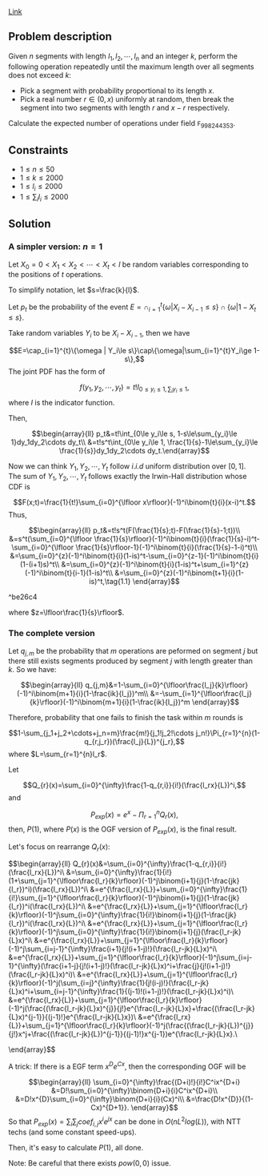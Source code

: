 [Link](https://codeforces.com/contest/1477/problem/F)

## Problem description
Given $n$ segments with length $l_1,l_2,\cdots,l_n$ and an integer $k$, perform the following operation repeatedly until the maximum length over all segments does not exceed $k$:

- Pick a segment with probability proportional to its length $x$.
- Pick a real number $r\in (0,x)$ uniformly at random, then break the segment into two segments with length $r$ and $x-r$ respectively.

Calculate the expected number of operations under field $\mathtt{F}_{998244353}$.

## Constraints
- $1\le n\le 50$
- $1\le k\le 2000$
- $1\le l_i\le 2000$
- $1\le\sum_{i}l_i\le 2000$

## Solution
### A simpler version: $n=1$
Let $X_0=0\lt X_1\lt X_2\lt\cdots\lt X_t\lt l$ be random variables corresponding to the positions of $t$ operations.

To simplify notation, let $s=\frac{k}{l}$. 

Let $p_t$ be the probability of the event $E=\cap_{i=1}^{t}\{\omega | X_i-X_{i-1}\le s\}\cap \{\omega | 1-X_t\le s\}$.

Take random variables $Y_i$ to be $X_i-X_{i-1}$, then we have

$$E=\cap_{i=1}^{t}\{\omega | Y_i\le s\}\cap\{\omega|\sum_{i=1}^{t}Y_i\ge 1-s\},$$
The joint PDF has the form of

$$f(y_1,y_2,\cdots,y_t)=t!I_{0\le y_i\le 1, \sum_iy_i\le 1},$$
where $I$ is the indicator function.

Then,

$$\begin{array}{ll}
p_t&=t!\int_{0\le y_i\le s, 1-s\le\sum_{y_i}\le 1}dy_1dy_2\cdots dy_t\\
&=t!s^t\int_{0\le y_i\le 1, \frac{1}{s}-1\le\sum_{y_i}\le \frac{1}{s}}dy_1dy_2\cdots dy_t.\end{array}$$

Now we can think $Y_1,Y_2,\cdots,Y_t$ follow $i.i.d$ uniform distribution over $[0,1]$. The sum of $Y_1,Y_2,\cdots,Y_t$ follows exactly the Irwin-Hall distribution whose CDF is 

$$F(x;t)=\frac{1}{t!}\sum_{i=0}^{\lfloor x\rfloor}(-1)^i\binom{t}{i}(x-i)^t.$$
Thus,

$$\begin{array}{ll}
p_t&=t!s^t(F(\frac{1}{s};t)-F(\frac{1}{s}-1;t))\\
&=s^t(\sum_{i=0}^{\lfloor \frac{1}{s}\rfloor}(-1)^i\binom{t}{i}(\frac{1}{s}-i)^t-\sum_{i=0}^{\lfloor \frac{1}{s}\rfloor-1}(-1)^i\binom{t}{i}(\frac{1}{s}-1-i)^t)\\
&=\sum_{i=0}^{z}(-1)^i\binom{t}{i}(1-is)^t-\sum_{i=0}^{z-1}(-1)^i\binom{t}{i}(1-(i+1)s)^t\\
&=\sum_{i=0}^{z}(-1)^i\binom{t}{i}(1-is)^t+\sum_{i=1}^{z}(-1)^i\binom{t}{i-1}(1-is)^t\\
&=\sum_{i=0}^{z}(-1)^i\binom{t+1}{i}(1-is)^t,\tag{1.1}
\end{array}$$

^be26c4

where $z=\lfloor\frac{1}{s}\rfloor$.

### The complete version

Let $q_{j,m}$ be the probability that $m$ operations are peformed on segment $j$ but there still exists segments produced by segment $j$ with length greater than $k$. So we have:

$$\begin{array}{ll}
q_{j,m}&=1-\sum_{i=0}^{\lfloor\frac{l_j}{k}\rfloor}(-1)^i\binom{m+1}{i}(1-\frac{ik}{l_j})^m\\
&=-\sum_{i=1}^{\lfloor\frac{l_j}{k}\rfloor}(-1)^i\binom{m+1}{i}(1-\frac{ik}{l_j})^m
\end{array}$$


Therefore, probability that one fails to finish the task within $m$ rounds is

$$1-\sum_{j_1+j_2+\cdots+j_n=m}\frac{m!}{j_1!j_2!\cdots j_n!}\Pi_{r=1}^{n}(1-q_{r,j_r})(\frac{l_j}{L})^{j_r},$$
where $L=\sum_{r=1}^{n}l_r$.

Let 

$$Q_{r}(x)=\sum_{i=0}^{\infty}\frac{1-q_{r,i}}{i!}(\frac{l_rx}{L})^i,$$
and

$$P_{exp}(x)=e^x-\Pi_{r=1}^{n}Q_{r}(x),$$
then, $P(1)$, where $P(x)$ is the OGF version of $P_{exp}(x)$, is the final result.

Let's focus on rearrange $Q_r(x)$:

$$\begin{array}{ll}
Q_{r}(x)&=\sum_{i=0}^{\infty}\frac{1-q_{r,i}}{i!}(\frac{l_rx}{L})^i\\
&=\sum_{i=0}^{\infty}\frac{1}{i!}(1+\sum_{j=1}^{\lfloor\frac{l_r}{k}\rfloor}(-1)^j\binom{i+1}{j}(1-\frac{jk}{l_r})^i)(\frac{l_rx}{L})^i\\
&=e^{\frac{l_rx}{L}}+\sum_{i=0}^{\infty}\frac{1}{i!}\sum_{j=1}^{\lfloor\frac{l_r}{k}\rfloor}(-1)^j\binom{i+1}{j}(1-\frac{jk}{l_r})^i(\frac{l_rx}{L})^i\\
&=e^{\frac{l_rx}{L}}+\sum_{j=1}^{\lfloor\frac{l_r}{k}\rfloor}(-1)^j\sum_{i=0}^{\infty}\frac{1}{i!}\binom{i+1}{j}(1-\frac{jk}{l_r})^i(\frac{l_rx}{L})^i\\
&=e^{\frac{l_rx}{L}}+\sum_{j=1}^{\lfloor\frac{l_r}{k}\rfloor}(-1)^j\sum_{i=0}^{\infty}\frac{1}{i!}\binom{i+1}{j}(\frac{l_r-jk}{L}x)^i\\
&=e^{\frac{l_rx}{L}}+\sum_{j=1}^{\lfloor\frac{l_r}{k}\rfloor}(-1)^j\sum_{i=j-1}^{\infty}\frac{i+1}{j!(i+1-j)!}(\frac{l_r-jk}{L}x)^i\\
&=e^{\frac{l_rx}{L}}+\sum_{j=1}^{\lfloor\frac{l_r}{k}\rfloor}(-1)^j\sum_{i=j-1}^{\infty}(\frac{i+1-j}{j!(i+1-j)!}(\frac{l_r-jk}{L}x)^i+\frac{j}{j!(i+1-j)!}(\frac{l_r-jk}{L}x)^i)\\
&=e^{\frac{l_rx}{L}}+\sum_{j=1}^{\lfloor\frac{l_r}{k}\rfloor}(-1)^j(\sum_{i=j}^{\infty}\frac{1}{j!(i-j)!}(\frac{l_r-jk}{L}x)^i+\sum_{i=j-1}^{\infty}\frac{1}{(j-1)!(i+1-j)!}(\frac{l_r-jk}{L}x)^i)\\
&=e^{\frac{l_rx}{L}}+\sum_{j=1}^{\lfloor\frac{l_r}{k}\rfloor}(-1)^j(\frac{(\frac{l_r-jk}{L}x)^{j}}{j!}e^{\frac{l_r-jk}{L}x}+\frac{(\frac{l_r-jk}{L}x)^{j-1}}{(j-1)!}e^{\frac{l_r-jk}{L}x})\\
&=e^{\frac{l_rx}{L}}+\sum_{j=1}^{\lfloor\frac{l_r}{k}\rfloor}(-1)^j(\frac{(\frac{l_r-jk}{L})^{j}}{j!}x^j+\frac{(\frac{l_r-jk}{L})^{j-1}}{(j-1)!}x^{j-1})e^{\frac{l_r-jk}{L}x}.\\

\end{array}$$

A trick: If there is a EGF term $x^De^{Cx}$, then the corresponding OGF will be 

$$\begin{array}{ll}
\sum_{i=0}^{\infty}\frac{(D+i)!}{i!}C^ix^{D+i}
&=D!\sum_{i=0}^{\infty}\binom{D+i}{i}C^ix^{D+i}\\
&=D!x^{D}\sum_{i=0}^{\infty}\binom{D+i}{i}(Cx)^i\\
&=\frac{D!x^{D}}{(1-Cx)^{D+1}}.
\end{array}$$
So that $P_{exp}(x)=\sum_{i}\sum_{j}coef_{i,j}x^ie^{jx}$ can be done in $O(nL^2log(L))$, with NTT techs (and some constant speed-ups).

Then, it's easy to calculate $P(1)$, all done.

Note: Be careful that there exists $pow(0,0)$ issue.